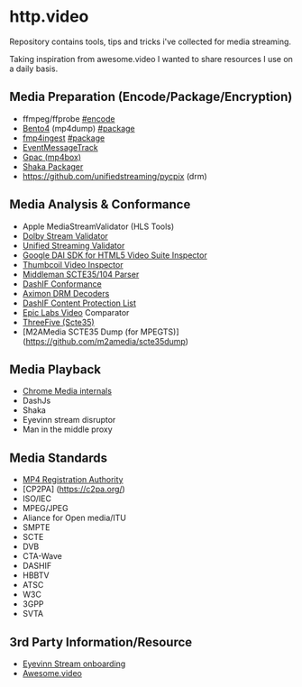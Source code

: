 # http.video
Repository contains tools, tips and tricks i've collected for media streaming. 

Taking inspiration from awesome.video I wanted to share resources I use on a
daily basis. 

## Media Preparation (Encode/Package/Encryption) 
- ffmpeg/ffprobe [#encode](#encode)
- [Bento4](https://github.com/axiomatic-systems/Bento4) (mp4dump) [#package](#package)
- [fmp4ingest](https://github.com/unifiedstreaming/fmp4-ingest) [#package](#package)
- [EventMessageTrack](https://github.com/unifiedstreaming/event-message-track)
- [Gpac (mp4box)](https://github.com/gpac/gpac/wiki/MP4Box)
- [Shaka Packager](https://github.com/shaka-project/shaka-packager)
- https://github.com/unifiedstreaming/pycpix (drm)



## Media Analysis & Conformance
- Apple MediaStreamValidator (HLS Tools)
- [Dolby Stream Validator](https://ott.dolby.com/OnDelKits_dev/StreamValidator/Start_Here.html)
- [Unified Streaming Validator](https://validator.unified-streaming.com/)
- [Google DAI SDK for HTML5 Video Suite Inspector](https://googleads.github.io/googleads-ima-html5-dai/vsi/)
- [Thumbcoil Video Inspector](https://thumb.co.il/)
- [Middleman SCTE35/104 Parser](https://tools.middleman.tv/scte35-parser)
- [DashIF Conformance](https://conformance.dashif.org/)
- [Aximon DRM Decoders](https://tools.axinom.com/)
- [DashIF Content Protection List](https://dashif.org/identifiers/content_protection/)
- [Epic Labs Video](https://github.com/epiclabs-io/epic-video-comparator) Comparator
- [ThreeFive (Scte35)](https://github.com/futzu/SCTE-35_threefive)
- [M2AMedia SCTE35 Dump (for MPEGTS)] (https://github.com/m2amedia/scte35dump)

## Media Playback
- [Chrome Media internals]()
- DashJs
- Shaka
- Eyevinn stream disruptor
- Man in the middle proxy

## Media Standards
- [MP4 Registration Authority](https://mp4ra.org/)
- [CP2PA] (https://c2pa.org/)
- ISO/IEC
- MPEG/JPEG
- Aliance for Open media/ITU
- SMPTE
- SCTE
- DVB
- CTA-Wave
- DASHIF
- HBBTV 
- ATSC
- W3C
- 3GPP
- SVTA


## 3rd Party Information/Resource
- [Eyevinn Stream onboarding](https://github.com/Eyevinn/streaming-onboarding/blob/master/README.md)
- [Awesome.video](https://github.com/krzemienski/awesome-video)
